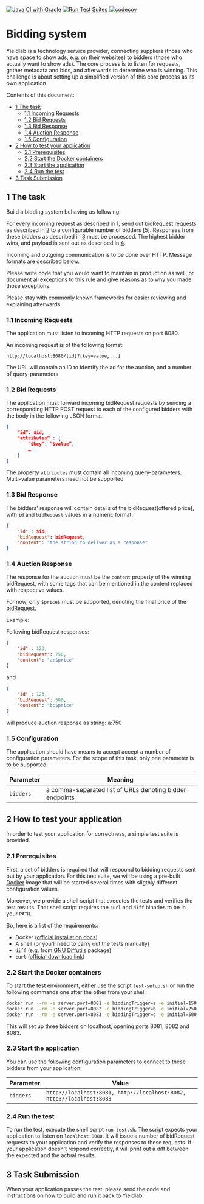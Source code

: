 [![Java CI with Gradle](https://github.com/felipegutierrez/bidding-system-java/actions/workflows/gradle.yml/badge.svg)](https://github.com/felipegutierrez/bidding-system-java/actions/workflows/gradle.yml)
[![Run Test Suites](https://github.com/felipegutierrez/bidding-system-java/actions/workflows/codecov-test-suites.yml/badge.svg)](https://github.com/felipegutierrez/bidding-system-java/actions/workflows/codecov-test-suites.yml)
[![codecov](https://codecov.io/gh/felipegutierrez/bidding-system-java/branch/main/graph/badge.svg?token=wsGWEdNtGR)](https://codecov.io/gh/felipegutierrez/bidding-system-java)

Bidding system
==============

Yieldlab is a technology service provider, connecting suppliers (those who
have space to show ads, e.g. on their websites) to bidders (those who actually
want to show ads). The core process is to listen for requests, gather metadata
and bids, and afterwards to determine who is winning. This challenge is about
setting up a simplified version of this core process as its own application.

Contents of this document:

- [1 The task](#1-the-task)
  - [1.1 Incoming Requests](#11-incoming-requests)
  - [1.2 Bid Requests](#12-bidRequest-requests)
  - [1.3 Bid Response](#13-bidRequest-response)
  - [1.4 Auction Response](#14-auction-response)
  - [1.5 Configuration](#15-configuration)
- [2 How to test your application](#2-how-to-test-your-application)
  - [2.1 Prerequisites](#21-prerequisites)
  - [2.2 Start the Docker containers](#22-start-the-docker-containers)
  - [2.3 Start the application](#23-start-the-application)
  - [2.4 Run the test](#24-run-the-test)
- [3 Task Submission](#3-task-submission)


## 1 The task

Build a bidding system behaving as following:

For every incoming request as described in [1], send out bidRequest requests as
described in [2] to a configurable number of bidders [5]. Responses from these
bidders as described in [3] must be processed. The highest bidder wins, and
payload is sent out as described in [4].

Incoming and outgoing communication is to be done over HTTP. Message formats
are described below.

Please write code that you would want to maintain in production as well, or
document all exceptions to this rule and give reasons as to why you made those
exceptions.

Please stay with commonly known frameworks for easier reviewing and explaining
afterwards.

[1]: #1-incoming-requests
[2]: #2-bidRequest-requests
[3]: #3-bidRequest-response
[4]: #4-auction-response

### 1.1 Incoming Requests

The application must listen to incoming HTTP requests on port 8080.

An incoming request is of the following format:

    http://localhost:8080/[id]?[key=value,...]

The URL will contain an ID to identify the ad for the auction, and a number of
query-parameters.

### 1.2 Bid Requests

The application must forward incoming bidRequest requests by sending a corresponding
HTTP POST request to each of the configured bidders with the body in the
following JSON format:

```json
{
	“id”: $id,
	“attributes” : {
		“$key”: “$value”,
		…
	}
}
```

The property `attributes` must contain all incoming query-parameters.
Multi-value parameters need not be supported.

### 1.3 Bid Response

The bidders' response will contain details of the bidRequest(offered price), with `id` and `bidRequest`
values in a numeric format:

```json
{
	"id" : $id,
	"bidRequest": bidRequest,
	"content": "the string to deliver as a response"
}
```

### 1.4 Auction Response

The response for the auction must be the `content` property of the winning bidRequest,
with some tags that can be mentioned in the content replaced with respective values.

For now, only `$price$` must be supported, denoting the final price of the bidRequest.

Example:


Following bidRequest responses:
```json
{
	"id" : 123,
	"bidRequest": 750,
	"content": "a:$price"
}
```
and

```json
{
	"id" : 123,
	"bidRequest": 500,
	"content": "b:$price"
}
```
will produce auction response as string:
a:750

### 1.5 Configuration

The application should have means to accept accept a number of configuration
parameters. For the scope of this task, only one parameter is to be supported:

| Parameter | Meaning                                                  |
|-----------|----------------------------------------------------------|
| `bidders` | a comma-separated list of URLs denoting bidder endpoints |


## 2 How to test your application

In order to test your application for correctness, a simple test suite is
provided.

### 2.1 Prerequisites

First, a set of bidders is required that will respoond to bidding requests
sent out by your application. For this test suite, we will be using a
pre-built [Docker][what-is-docker] image that will be started several times
with sligthly different configuration values.

Moreover, we provide a shell script that executes the tests and verifies the
test results. That shell script requires the `curl` and `diff` binaries to be
in your `PATH`.

So, here is a list of the requirements:

- Docker ([official installation docs][install-docker])
- A shell (or you'll need to carry out the tests manually)
- `diff` (e.g. from [GNU Diffutils][diffutils] package)
- `curl` ([official download link][curl-dl])

[what-is-docker]: https://www.docker.com/what-docker
[install-docker]: https://docs.docker.com/engine/installation/
[diffutils]: https://www.gnu.org/software/diffutils/
[curl-dl]: https://curl.haxx.se/download.html

### 2.2 Start the Docker containers

To start the test environment, either use the script `test-setup.sh` or run the
following commands one after the other from your shell:

```sh
docker run --rm -e server.port=8081 -e biddingTrigger=a -e initial=150 -p 8081:8081 yieldlab/recruiting-test-bidder &
docker run --rm -e server.port=8082 -e biddingTrigger=b -e initial=250 -p 8082:8082 yieldlab/recruiting-test-bidder &
docker run --rm -e server.port=8083 -e biddingTrigger=c -e initial=500 -p 8083:8083 yieldlab/recruiting-test-bidder &
```

This will set up three bidders on localhost, opening ports 8081, 8082 and 8083.

### 2.3 Start the application

You can use the following configuration parameters to connect to these bidders
from your application:

| Parameter | Value                                                                 |
|-----------|-----------------------------------------------------------------------|
| `bidders` | `http://localhost:8081, http://localhost:8082, http://localhost:8083` |

### 2.4 Run the test

To run the test, execute the shell script `run-test.sh`. The script expects
your application to listen on `localhost:8080`. It will issue a number of bidRequest
requests to your application and verify the responses to these requests. If
your application doesn't respond correctly, it will print out a diff between
the expected and the actual results.

## 3 Task Submission

When your application passes the test, please send the code and instructions on
how to build and run it back to Yieldlab.
